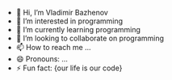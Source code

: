 - 👋 Hi, I’m Vladimir Bazhenov
- 👀 I’m interested in programming
- 🌱 I’m currently learning programming
- 💞️ I’m looking to collaborate on programming
- 📫 How to reach me ...
- 😄 Pronouns: ...
- ⚡ Fun fact: {our life is our code}

<!---
Mdew23/Mdew23 is a ✨ special ✨ repository because its `README.md` (this file) appears on your GitHub profile.
You can click the Preview link to take a look at your changes.
--->
